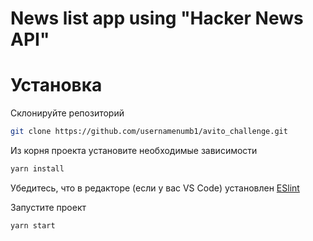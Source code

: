 

# News list app using "Hacker News API"
# Установка

Склонируйте репозиторий

```sh
git clone https://github.com/usernamenumb1/avito_challenge.git
```

Из корня проекта установите необходимые зависимости

```sh
yarn install
```

Убедитесь, что в редакторе (если у вас VS Code) установлен
[ESlint](https://marketplace.visualstudio.com/items?itemName=dbaeumer.vscode-eslint)

Запустите проект

```sh
yarn start
```
